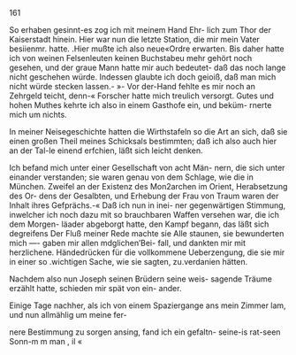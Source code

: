 161

So erhaben gesinnt-es zog ich mit meinem Hand Ehr-
lich zum Thor der Kaiserstadt hinein. Hier war nun die
letzte Station, die mir mein Vater besiienmr. hatte. .Hier
mußte ich also neue«Ordre erwarten. Bis daher hatte ich
von weinen Felsenleuten keinen Buchstabeu mehr gehört
noch gesehen, und der graue Mann hatte mir auch bedeutet-
daß das noch lange nicht geschehen würde. Indessen glaubte
ich doch geioiß, daß man mich nicht würde stecken lassen.- »-
Vor der-Hand fehlte es mir noch an Zehrgeld teicht, denn-«
Forscher hatte mich treulich versorgt. Gutes und hohen
Muthes kehrte ich also in einem Gasthofe ein, und beküm-
rnerte mich um nichts.

In meiner Neisegeschichte hatten die Wirthstafeln so die
Art an sich, daß sie einen großen Theil meines Schicksals
bestimmten; daß ich also auch hier an der Tal-le einend
erfchien, läßt sich leicht denken.

Ich befand mich unter einer Gesellschaft von acht Män-
nern, die sich unter einander verstanden; sie waren genau
von dem Schlage, wie die in München. Zweifel an der
Existenz des Mon2archen im Orient, Herabsetzung des Or-
dens der Gesalbten, und Erhebung der Frau von Traum
waren der Inhalt ihres Gefprächs.-« Daß ich nun in inei-
ner gegenwärtigen Stimmung, inwelcher ich noch dazu mit
so brauchbaren Waffen versehen war, die ich dem Morgen-
läader abgeborgt hatte, den Kampf begann, das läßt sich
degreifens Der Fluß meiner Rede machte sie Alle staunen,
sie bewunderten mich —- gaben mir allen mdglichen’Bei-
fall, und dankten mir mit herzlichene. Händedrücken für die
vollkommene Ueberzengung, die sie mir in einer so .wichtigen
Sache, wie sie sagten, zu.verdanien hätten.

Nachdem also nun Joseph seinen Brüdern seine weis-
sagende Träume erzählt hatte, schieden mir spät von ein-
ander.

Einige Tage nachher, als ich von einem Spaziergange
ans mein Zimmer lam, und nun allmählig um meine fer-

nere Bestimmung zu sorgen ansing, fand ich ein gefaltn-
seine-is rat-seen Sonn-m m man , il «

